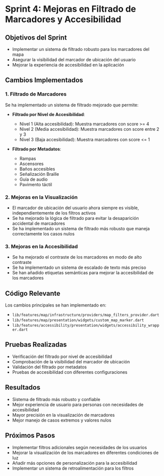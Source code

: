 # Sprint 4: Mejoras en Filtrado de Marcadores y Accesibilidad

## Objetivos del Sprint
- Implementar un sistema de filtrado robusto para los marcadores del mapa
- Asegurar la visibilidad del marcador de ubicación del usuario
- Mejorar la experiencia de accesibilidad en la aplicación

## Cambios Implementados

### 1. Filtrado de Marcadores
Se ha implementado un sistema de filtrado mejorado que permite:

- **Filtrado por Nivel de Accesibilidad**:
  - Nivel 1 (Alta accesibilidad): Muestra marcadores con score >= 4
  - Nivel 2 (Media accesibilidad): Muestra marcadores con score entre 2 y 3
  - Nivel 3 (Baja accesibilidad): Muestra marcadores con score <= 1

- **Filtrado por Metadatos**:
  - Rampas
  - Ascensores
  - Baños accesibles
  - Señalización Braille
  - Guía de audio
  - Pavimento táctil

### 2. Mejoras en la Visualización
- El marcador de ubicación del usuario ahora siempre es visible, independientemente de los filtros activos
- Se ha mejorado la lógica de filtrado para evitar la desaparición accidental de marcadores
- Se ha implementado un sistema de filtrado más robusto que maneja correctamente los casos nulos

### 3. Mejoras en la Accesibilidad
- Se ha mejorado el contraste de los marcadores en modo de alto contraste
- Se ha implementado un sistema de escalado de texto más preciso
- Se han añadido etiquetas semánticas para mejorar la accesibilidad de los marcadores

## Código Relevante
Los cambios principales se han implementado en:
- `lib/features/map/infrastructure/providers/map_filters_provider.dart`
- `lib/features/map/presentation/widgets/custom_map_marker.dart`
- `lib/features/accessibility/presentation/widgets/accessibility_wrapper.dart`

## Pruebas Realizadas
- Verificación del filtrado por nivel de accesibilidad
- Comprobación de la visibilidad del marcador de ubicación
- Validación del filtrado por metadatos
- Pruebas de accesibilidad con diferentes configuraciones

## Resultados
- Sistema de filtrado más robusto y confiable
- Mejor experiencia de usuario para personas con necesidades de accesibilidad
- Mayor precisión en la visualización de marcadores
- Mejor manejo de casos extremos y valores nulos

## Próximos Pasos
- Implementar filtros adicionales según necesidades de los usuarios
- Mejorar la visualización de los marcadores en diferentes condiciones de luz
- Añadir más opciones de personalización para la accesibilidad
- Implementar un sistema de retroalimentación para los filtros 
